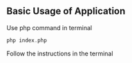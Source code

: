 ## Basic Usage of Application

Use php command in terminal

```php
php index.php
```

Follow the instructions in the terminal
